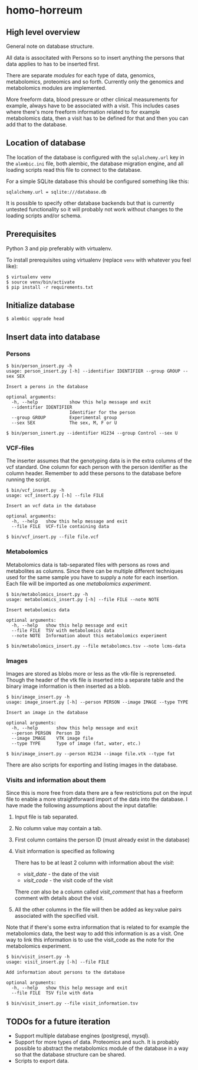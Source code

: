 # homo-horreum

## High level overview

General note on database structure.

All data is associtated with Persons so to insert anything the persons that
data applies to has to be inserted first.

There are separate _modules_ for each type of data, genomics, metabolomics,
proteomics and so forth. Currently only the genomics and metabolomics modules
are implemented.

More freeform data, blood pressure or other clinical measurements for example,
always have to be associated with a visit. This includes cases where there's
more freeform information related to for example metabolomics data, then a
visit has to be defined for that and then you can add that to the database.


## Location of database

The location of the database is configured with the `sqlalchemy.url` key in
the `alembic.ini` file, both alembic, the database migration engine, and all
loading scripts read this file to connect to the database.

For a simple SQLite database this should be configured something like this:

```
sqlalchemy.url = sqlite:///database.db
```

It is possible to specify other database backends but that is currently
untested functionality so it will probably not work without changes to the
loading scripts and/or schema.

## Prerequisites

Python 3 and pip preferably with virtualenv.

To install prerequisites using virtualenv (replace `venv` with whatever you
feel like):

```shell
$ virtualenv venv
$ source venv/bin/activate
$ pip install -r requirements.txt
```


## Initialize database

```shell
$ alembic upgrade head
```

## Insert data into database

### Persons

```shell
$ bin/person_insert.py -h
usage: person_insert.py [-h] --identifier IDENTIFIER --group GROUP --sex SEX

Insert a perons in the database

optional arguments:
  -h, --help            show this help message and exit
  --identifier IDENTIFIER
                        Identifier for the person
  --group GROUP         Experimental group
  --sex SEX             The sex, M, F or U
```

```shell
$ bin/person_isnert.py --identifier H1234 --group Control --sex U
```

### VCF-files

The inserter assumes that the genotyping data is in the extra columns of the
vcf standard. One column for each person with the person identifier as the
column header. Remember to add these persons to the database before running
the script.

```shell
$ bin/vcf_insert.py -h
usage: vcf_insert.py [-h] --file FILE

Insert an vcf data in the database

optional arguments:
  -h, --help   show this help message and exit
  --file FILE  VCF-file containing data
```

```shell
$ bin/vcf_insert.py --file file.vcf
```

### Metabolomics

Metabolomics data is tab-separated files with persons as rows and metabolites
as columns. Since there can be multiple different techniques used for the same
sample you have to supply a _note_ for each insertion. Each file will be
imported as one _metabolomics experiment_.

```shell
$ bin/metabolomics_insert.py -h
usage: metabolomics_insert.py [-h] --file FILE --note NOTE

Insert metabolomics data

optional arguments:
  -h, --help   show this help message and exit
  --file FILE  TSV with metabolomics data
  --note NOTE  Information about this metabolomics experiment
```

```shell
$ bin/metabolomics_insert.py --file metabolomcs.tsv --note lcms-data
```

### Images

Images are stored as blobs more or less as the vtk-file is reprenseted. Though
the header of the vtk file is inserted into a separate table and the binary
image information is then inserted as a blob.

```shell
$ bin/image_insert.py -h
usage: image_insert.py [-h] --person PERSON --image IMAGE --type TYPE

Insert an image in the database

optional arguments:
  -h, --help       show this help message and exit
  --person PERSON  Person ID
  --image IMAGE    VTK image file
  --type TYPE      Type of image (fat, water, etc.)
```

```shell
$ bin/image_insert.py --person H1234 --image file.vtk --type fat
```

There are also scripts for exporting and listing images in the database.

### Visits and information about them

Since this is more free from data there are a few restrictions put on the input
file to enable a more straightforward import of the data into the database. I
have made the following assumptions about the input datafile:

 1. Input file is tab separated.
 2. No column value may contain a tab.
 3. First column contains the person ID (must already exist in the database)
 4. Visit information is specified as following

    There has to be at least 2 column with information about the _visit_:
     * _visit_date_ - the date of the visit
     * _visit_code_ - the visit code of the visit

    There _can_ also be a column called _visit_comment_ that has a freeform
    comment with details about the visit.
 5. All the other columns in the file will then be added as key:value pairs
    associated with the specified visit.

Note that if there's some extra information that is related to for example the
metabolomics data, the best way to add this information is as a visit. One way
to link this information is to use the visit_code as the note for the
metabolomics experiment.

```shell
$ bin/visit_insert.py -h
usage: visit_insert.py [-h] --file FILE

Add information about persons to the database

optional arguments:
  -h, --help   show this help message and exit
  --file FILE  TSV file with data
```

```shell
$ bin/visit_insert.py --file visit_information.tsv
```

## TODOs for a future iteration

* Support multiple database engines (postgresql, mysql).
* Support for more types of data. Proteomics and such. It is probably possible
  to abstract the metabolomics module of the database in a way so that the
  database structure can be shared.
* Scripts to export data.
